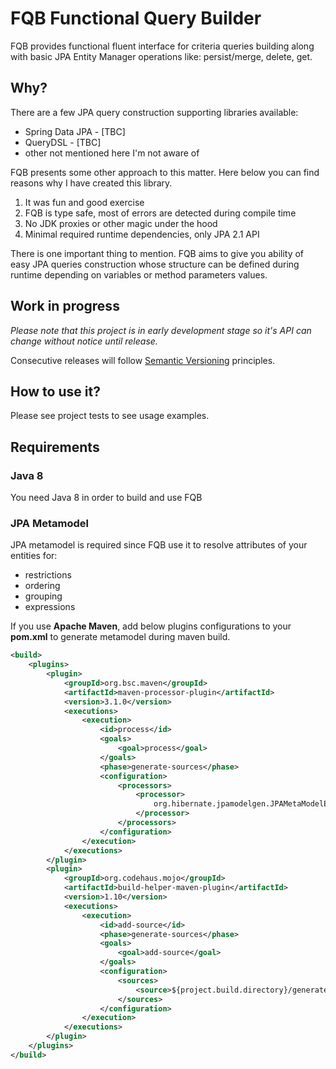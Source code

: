 # FQB Functional Query Builder

FQB provides functional fluent interface for criteria queries building along with basic JPA Entity Manager operations like: persist/merge, delete, get.

## Why?

There are a few JPA query construction supporting libraries available:

* Spring Data JPA - [TBC]
* QueryDSL - [TBC]
* other not mentioned here I'm not aware of

FQB presents some other approach to this matter. Here below you can find reasons why I have created this library.

1. It was fun and good exercise
2. FQB is type safe, most of errors are detected during compile time
3. No JDK proxies or other magic under the hood
4. Minimal required runtime dependencies, only JPA 2.1 API 

There is one important thing to mention. FQB aims to give you ability of easy JPA queries construction whose structure can be defined during runtime depending on variables or method parameters values. 

## Work in progress

*Please note that this project is in early development stage so it's API can change without notice until release.*

Consecutive releases will follow [Semantic Versioning](http://semver.org/) principles. 

## How to use it?

Please see project tests to see usage examples.

## Requirements

### Java 8

You need Java 8 in order to build and use FQB

### JPA Metamodel 

JPA metamodel is required since FQB use it to resolve attributes of your entities for:

* restrictions
* ordering
* grouping
* expressions 

If you use **Apache Maven**, add below plugins configurations to your **pom.xml** to generate metamodel during maven build.

```xml
<build>
    <plugins>
        <plugin>
            <groupId>org.bsc.maven</groupId>
            <artifactId>maven-processor-plugin</artifactId>
            <version>3.1.0</version>
            <executions>
                <execution>
                    <id>process</id>
                    <goals>
                        <goal>process</goal>
                    </goals>
                    <phase>generate-sources</phase>
                    <configuration>
                        <processors>
                            <processor>
                                org.hibernate.jpamodelgen.JPAMetaModelEntityProcessor
                            </processor>
                        </processors>
                    </configuration>
                </execution>
            </executions>
        </plugin>
        <plugin>
            <groupId>org.codehaus.mojo</groupId>
            <artifactId>build-helper-maven-plugin</artifactId>
            <version>1.10</version>
            <executions>
                <execution>
                    <id>add-source</id>
                    <phase>generate-sources</phase>
                    <goals>
                        <goal>add-source</goal>
                    </goals>
                    <configuration>
                        <sources>
                            <source>${project.build.directory}/generated-sources/apt/</source>
                        </sources>
                    </configuration>
                </execution>
            </executions>
        </plugin>
    </plugins>
</build>
```  

